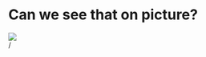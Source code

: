 # Can we see that on picture?

<div>
  <img border="rounded" src="/fabric.png">
</div>

<div class="absolute right-5px bottom-5px">
<SlideCurrentNo /> / <SlidesTotal />
</div>